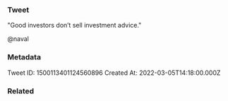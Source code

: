 ### Tweet
"Good investors don’t sell investment advice."

@naval

### Metadata
Tweet ID: 1500113401124560896
Created At: 2022-03-05T14:18:00.000Z

### Related

